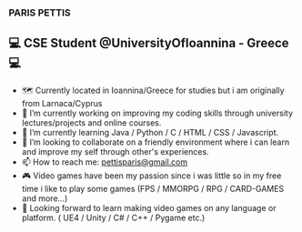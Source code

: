 ### PARIS PETTIS
## :computer: CSE Student @UniversityOfIoannina - Greece :computer:

- :world_map: Currently located in Ioannina/Greece for studies but i am originally from Larnaca/Cyprus
- 🔭 I’m currently working on improving my coding skills through university lectures/projects and online courses.
- 🌱 I’m currently learning Java / Python / C / HTML / CSS / Javascript.
- 👯 I’m looking to collaborate on a friendly environment where i can learn and improve my self through other's experiences.
- 📫 How to reach me: pettisparis@gmail.com
- :video_game: Video games have been my passion since i was little so in my free time i like to play some games (FPS / MMORPG / RPG / CARD-GAMES and more...)
- :game_die: Looking forward to learn making video games on any language or platform. ( UE4 / Unity / C# / C++ / Pygame etc.)
